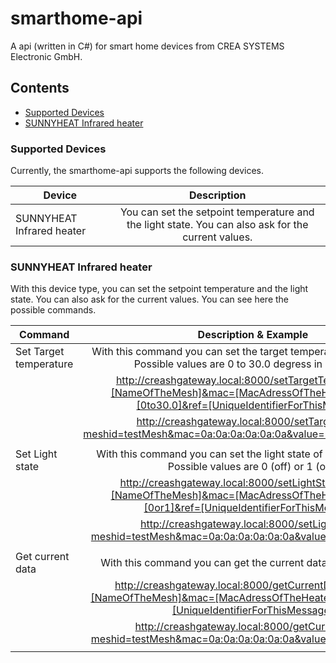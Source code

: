 # smarthome-api
A api (written in C#) for smart home devices from CREA SYSTEMS Electronic GmbH.

## Contents

  - [Supported Devices](#supported-devices)
  - [SUNNYHEAT Infrared heater](#sunnyheat-infrared-heater)
  
### Supported Devices

Currently, the smarthome-api supports the following devices.

| **Device**                |                                           **Description**                                           |
|---------------------------|:---------------------------------------------------------------------------------------------------:|
| SUNNYHEAT Infrared heater | You can set the setpoint temperature and the light state. You can also ask for the current values.    |

### SUNNYHEAT Infrared heater

With this device type, you can set the setpoint temperature and the light state. You can also ask for the current values. You can see here the possible commands.

| **Command**                |                                           **Description & Example**                                                                                  |
|----------------------------|:----------------------------------------------------------------------------------------------------------------------------------------------------:|
| Set Target temperature     | With this command you can set the target temperature of the heater:<br>Possible values are 0 to 30.0 degress in 0.5 steps.                           |
|                            | http://creashgateway.local:8000/setTargetTemp?meshid=[NameOfTheMesh]&mac=[MacAdressOfTheHeater]&value=[0to30.0]&ref=[UniqueIdentifierForThisMessage] |
|                            | http://creashgateway.local:8000/setTargetTemp?meshid=testMesh&mac=0a:0a:0a:0a:0a:0a&value=20.0&ref=abc12345                                          |
|                            |                                                                                                                                                      |
| Set Light state            | With this command you can set the light state of a connected light: Possible values are 0 (off) or 1 (on).                                           |
|                            | http://creashgateway.local:8000/setLightState?meshid=[NameOfTheMesh]&mac=[MacAdressOfTheHeater]&value=[0or1]&ref=[UniqueIdentifierForThisMessage]    |
|                            | http://creashgateway.local:8000/setLightState?meshid=testMesh&mac=0a:0a:0a:0a:0a:0a&value=1&ref=abc12345                                             |
|                            |                                                                                                                                                      |
| Get current data           | With this command you can get the current data from the heater.                                                                                      |
|                            | http://creashgateway.local:8000/getCurrentData?meshid=[NameOfTheMesh]&mac=[MacAdressOfTheHeater]&value=[1]&ref=[UniqueIdentifierForThisMessage]      |
|                            | http://creashgateway.local:8000/getCurrentData?meshid=testMesh&mac=0a:0a:0a:0a:0a:0a&value=1&ref=abc12345                                            |
|                            |                                                                                                                                                      |